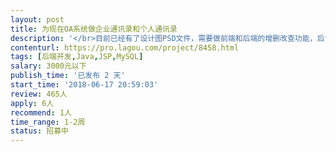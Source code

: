 ```yaml
---                
layout: post       
title: 为现在OA系统做企业通讯录和个人通讯录           
description: '</br>目前已经有了设计图PSD文件，需要做前端和后端的增删改查功能，后台已经有了，现在的OA可以正常运行，只是需要添加通讯录功能，通讯录样式就和iphone手机的通讯录差不多一模一样即可（我们有设计稿）。</br></br>现在的系统技术架构：</br>后端：</br>1.开发语言：node.js</br>2.框架：express 4</br>3.数据库：mysql</br>4.缓存：redis</br>5.会话：express-session</br>6.定时任务：node-schedule</br>7.模板：ejs</br></br>前端：</br>1.开发语言：javascript ES6，html5，css3，ejs模板，less预处理器</br>2.构建打包工具：webpack</br>3.库和框架：无，原生js</br></br>开发要求：</br>1.懂node.js，会mysql数据库，会redis缓存（后端）</br>2.懂javascript/html/css，懂ES6，懂html5和css3（前端）</br>3.懂ejs模板（前后端）</br>4.懂webpack模块化开发方式和打包（前端）</br>5.懂ssh/ftp部署阿里云服务器，或者会写shell脚本远程部署代码（运维）</br>6.了解https（运维）</br>'     
contenturl: https://pro.lagou.com/project/8458.html      
tags: [后端开发,Java,JSP,MySQL]            
salary: 3000元以下          
publish_time: '已发布 2 天'         
start_time: '2018-06-17 20:59:03'           
review: 465人                   
apply: 6人                   
recommend: 1人                   
time_range: 1-2周              
status: 招募中                  
---                 
```


